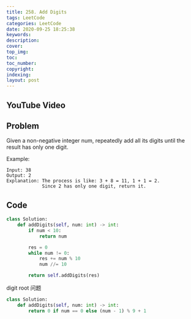 ```yaml
---
title: 258. Add Digits
tags: LeetCode
categories: LeetCode
date: 2020-09-25 18:25:38
keywords:
description:
cover:
top_img:
toc:
toc_number:
copyright:
indexing:
layout: post
---
```


## YouTube Video

## Problem

Given a non-negative integer num, repeatedly add all its digits until the result has only one digit.

Example:

```
Input: 38
Output: 2
Explanation: The process is like: 3 + 8 = 11, 1 + 1 = 2.
             Since 2 has only one digit, return it.
```

## Code

```python
class Solution:
    def addDigits(self, num: int) -> int:
        if num < 10:
            return num

        res = 0
        while num != 0:
            res += num % 10
            num //= 10

        return self.addDigits(res)
```

digit root 问题

```python
class Solution:
    def addDigits(self, num: int) -> int:
        return 0 if num == 0 else (num - 1) % 9 + 1
```
